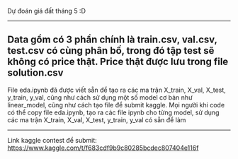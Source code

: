 Dự đoán giá đất tháng 5 :D 

-------
Data gồm có 3 phần chính là train.csv, val.csv, test.csv có cùng phân bố, trong đó tập test sẽ không có price thật. Price thật được lưu trong file solution.csv
--------
File eda.ipynb đã được viết sẵn để tạo ra các ma trận X_train, X_val, X_test, y_train, y_val, cũng như cách sử dụng một số model cơ bản như linear_model, cũng như cách tạo file để submit kaggle. Mọi người khi code có thể copy file eda.ipynb, tạo ra các file ipynb cho từng model, sử dụng các ma trận X_train, X_val, X_test, y_train, y_val có sẵn để làm

-------
Link kaggle contest để submit: https://www.kaggle.com/t/f683cdf9b9c80285bcdec807404e116f
